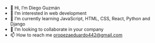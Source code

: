 - 👋 Hi, I’m Diego Guzmán
- 👀 I’m interested in web development
- 🌱 I’m currently learning JavaScript, HTML, CSS, React, Python and Django
- 💞️ I’m looking to collaborate in your company
- 📫 How to reach me oropezaeduardo442@gmail.com

<!---
DiegoG73/DiegoG73 is a ✨ special ✨ repository because its `README.md` (this file) appears on your GitHub profile.
You can click the Preview link to take a look at your changes.
--->
